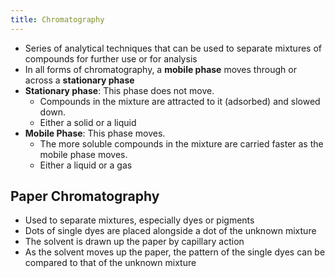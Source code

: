 ```yaml
---
title: Chromatography
---
```


- Series of analytical techniques that can be used to separate mixtures of compounds for further use or for analysis
- In all forms of chromatography, a **mobile phase** moves through or across a **stationary phase**
- **Stationary phase**: This phase does not move. 
	- Compounds in the mixture are attracted to it (adsorbed) and slowed down.
	- Either a solid or a liquid
- **Mobile Phase**: This phase moves.
	- The more soluble compounds in the mixture are carried faster as the mobile phase moves. 
	- Either a liquid or a gas

## Paper Chromatography
- Used to separate mixtures, especially dyes or pigments
- Dots of single dyes are placed alongside a dot of the unknown mixture
- The solvent is drawn up the paper by capillary action
- As the solvent moves up the paper, the pattern of the single dyes can be compared to that of the unknown mixture